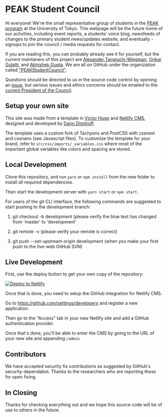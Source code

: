 # PEAK Student Council

Hi everyone! We're the small representative group of students in the [PEAK program](https://peak.c.u-tokyo.ac.jp/) at the University of Tokyo. This webpage will be the future home of our activities, including event reports, a students' voice blog, newsfeeds of changes to the primary student news/updates website, and eventually - signups to join the council / media requests for contact.

If you are reading this, you can probably already see it for yourself, but the current maintaners of this project are [Alexander Tangiuchi-Wiegman](https://github.com/madicetea), [Onkar Gulatti](https://github.com/onks99), and [Abhishek Gupta](https://github.com/24abhi). We are all on GitHub under the organization called ["PEAKStudentCouncil"](https://github.com/PEAKStudentCouncil).

Questions should be directed to us in the source code control by opening an [issue](https://github.com/PEAKStudentCouncil/website-prod/issues/new), but serious issues and ethics concerns should be emailed to the [current President of the Council](mailto:peakstudentcouncil@gmail.com).

## Setup your own site

This site was made from a template in [Victor Hugo](https://github.com/netlify/victor-hugo) and [Netlify CMS](https://github.com/netlify/netlify-cms), designed and developed by [Darin Dimitroff](http://www.darindimitroff.com/).

The template uses a custom fork of Tachyons and PostCSS with cssnext and cssnano (see Javascript files). To customize the template for your brand, refer to `src/css/imports/_variables.css` where most of the important global variables like colors and spacing are stored.

## Local Development

Clone this repository, and run `yarn` or `npm install` from the new folder to install all required dependencies.

Then start the development server with `yarn start` or `npm start`.

For users of the git CLI interface, the following commands are suggested to start pushing to the development branch:

1) git checkout -b development (please verify the blue text has changed from 'master' to 'development'

2) git remote -v (please verify your remote is correct)

3) git push --set-upstream origin development (when you make your first push to the live-web GitHub SVN)

## Live Development

First, use the deploy button to get your own copy of the repository:

[![Deploy to Netlify](https://www.netlify.com/img/deploy/button.svg)](https://app.netlify.com/start/deploy?repository=https://github.com/netlify-templates/kaldi-hugo-cms-template)

Once that is done, you need to setup the GitHub integration for Netlify CMS.

Go to https://github.com/settings/developers and register a new application.

Then go to the "Access" tab in your new Netlify site and add a GitHub authentication provider.

Once that's done, you'll be able to enter the CMS by going to the URL of your new site and appending `/admin`

## Contributors
We have accepted security fix contributions as suggested by GitHub's security-dependabot. Thanks to the researchers who are reporting these for open fixing.

## In Closing

Thanks for checking everything out and we hope this source code will be of use to others in the future.
